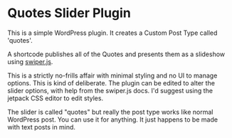 Quotes Slider Plugin
================

This is a simple WordPress plugin. It creates a Custom Post Type called 'quotes'.

A shortcode publishes all of the Quotes and presents them as a slideshow using [swiper.js](http://idangero.us/swiper/).

This is a strictly no-frills affair with minimal styling and no UI to manage options. This is kind of deliberate. The plugin can be edited to alter the slider options, with help from the swiper.js docs. I'd suggest using the jetpack CSS editor to edit styles.

The slider is called "quotes" but really the post type works like normal WordPress post. You can use it for anything. It just happens to be made with text posts in mind.

